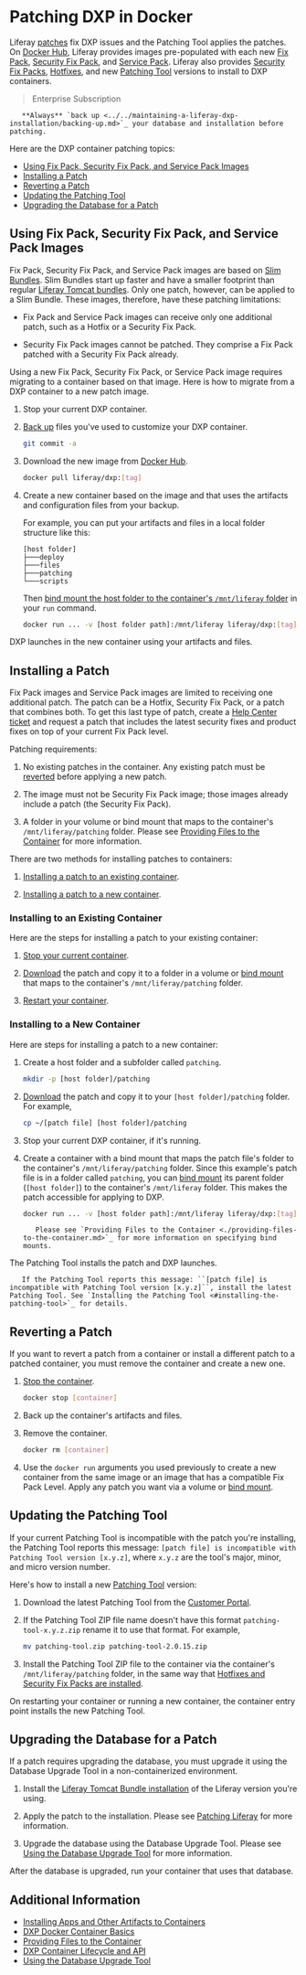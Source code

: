 # Patching DXP in Docker

Liferay [patches](../../maintaining-a-liferay-dxp-installation/patching-liferay/patching-liferay.md) fix DXP issues and the Patching Tool applies the patches. On [Docker Hub](https://hub.docker.com/r/liferay/dxp), Liferay provides images pre-populated with each new [Fix Pack](../../maintaining-a-liferay-dxp-installation/patching-liferay/patching-liferay.md#fix-packs), [Security Fix Pack](../../maintaining-a-liferay-dxp-installation/patching-liferay/patching-liferay.md#scurity-fix-packs), and [Service Pack](../../maintaining-a-liferay-dxp-installation/patching-liferay/patching-liferay.md#service-packs). Liferay also provides [Security Fix Packs](../../maintaining-a-liferay-dxp-installation/patching-liferay/patching-liferay.md#scurity-fix-packs), [Hotfixes](../../maintaining-a-liferay-dxp-installation/patching-liferay/patching-liferay.md#hotfixes), and new [Patching Tool](../../maintaining-a-liferay-dxp-installation/patching-liferay/installing-the-patching-tool.md) versions to install to DXP containers.

> Enterprise Subscription

```important::
   **Always** `back up <../../maintaining-a-liferay-dxp-installation/backing-up.md>`_ your database and installation before patching.
```

Here are the DXP container patching topics:

* [Using Fix Pack, Security Fix Pack, and Service Pack Images](#using-fix-pack-security-fix-pack-and-service-pack-images)
* [Installing a Patch](#installing-a-patch)
* [Reverting a Patch](#reverting-a-patch)
* [Updating the Patching Tool](#updating-the-patching-tool)
* [Upgrading the Database for a Patch](#upgrading-the-database-for-a-patch)

## Using Fix Pack, Security Fix Pack, and Service Pack Images

Fix Pack, Security Fix Pack, and Service Pack images are based on [Slim Bundles](../..//maintaining-a-liferay-dxp-installation/patching-liferay/advanced-patching/using-slim-bundles.md). Slim Bundles start up faster and have a smaller footprint than regular [Liferay Tomcat bundles](../installing-a-liferay-tomcat-bundle.md). Only one patch, however, can be applied to a Slim Bundle. These images, therefore, have these patching limitations:

* Fix Pack and Service Pack images can receive only one additional patch, such as a Hotfix or a Security Fix Pack.

* Security Fix Pack images cannot be patched. They comprise a Fix Pack patched with a Security Fix Pack already.

Using a new Fix Pack, Security Fix Pack, or Service Pack image requires migrating to a container based on that image. Here is how to migrate from a DXP container to a new patch image.

1. Stop your current DXP container.

1. [Back up](../../maintaining-a-liferay-dxp-installation/backing-up.md) files you've used to customize your DXP container.

    ```bash
    git commit -a
    ```

1. Download the new image from [Docker Hub](https://hub.docker.com/r/liferay/dxp).

    ```bash
    docker pull liferay/dxp:[tag]
    ```

1. Create a new container based on the image and that uses the artifacts and configuration files from your backup.

   For example, you can put your artifacts and files in a local folder structure like this:

    ```
    [host folder]
    ├───deploy
    ├───files
    ├───patching
    └───scripts
    ```

    Then [bind mount the host folder to the container's `/mnt/liferay` folder](./providing-files-to-the-container.md#bind-mounting-a-host-folder-to-mnt-liferay) in your `run` command.

    ```bash
    docker run ... -v [host folder path]:/mnt/liferay liferay/dxp:[tag]
    ```

DXP launches in the new container using your artifacts and files.

## Installing a Patch

Fix Pack images and Service Pack images are limited to receiving one additional patch. The patch can be a Hotfix, Security Fix Pack, or a patch that combines both. To get this last type of patch, create a [Help Center ticket](https://help.liferay.com/hc) and request a patch that includes the latest security fixes and product fixes on top of your current Fix Pack level.

Patching requirements:

1. No existing patches in the container. Any existing patch must be [reverted](#reverting-a-patch) before applying a new patch.

1. The image must not be Security Fix Pack image; those images already include a patch (the Security Fix Pack).

1. A folder in your volume or bind mount that maps to the container's `/mnt/liferay/patching` folder. Please see [Providing Files to the Container](./providing-files-to-the-container.md) for more information.

There are two methods for installing patches to containers:

1. [Installing a patch to an existing container](#installing-to-an-existing-container).

1. [Installing a patch to a new container](#installing-to-a-new-container).

### Installing to an Existing Container

Here are the steps for installing a patch to your existing container:

1. [Stop your current container](./dxp-docker-container-basics.md#stopping-a-container.md).

1. [Download](https://customer.liferay.com/downloads) the patch and copy it to a folder in a volume or [bind mount](./providing-files-to-the-container.md) that maps to the container's `/mnt/liferay/patching` folder.

1. [Restart your container](./dxp-docker-container-basics.md#restartings-a-container).

### Installing to a New Container

Here are steps for installing a patch to a new container:

1. Create a host folder and a subfolder called `patching`.

    ```bash
    mkdir -p [host folder]/patching
    ```

1. [Download](https://customer.liferay.com/downloads) the patch and copy it to your `[host folder]/patching` folder. For example,

   ```bash
   cp ~/[patch file] [host folder]/patching
   ```

1. Stop your current DXP container, if it's running.

1. Create a container with a bind mount that maps the patch file's folder to the container's `/mnt/liferay/patching` folder. Since this example's patch file is in a folder called `patching`, you can [bind mount](./providing-files-to-the-container.md#bind-mounting-a-host-folder-to-mnt-liferay) its parent folder (`[host folder]`) to the container's `/mnt/liferay` folder. This makes the patch accessible for applying to DXP.

    ```bash
    docker run ... -v [host folder path]:/mnt/liferay liferay/dxp:[tag]
    ```

    ```note::
       Please see `Providing Files to the Container <./providing-files-to-the-container.md>`_ for more information on specifying bind mounts.
    ```

The Patching Tool installs the patch and DXP launches.

```important::
   If the Patching Tool reports this message: ``[patch file] is incompatible with Patching Tool version [x.y.z]``, install the latest Patching Tool. See `Installing the Patching Tool <#installing-the-patching-tool>`_ for details.
```

## Reverting a Patch

If you want to revert a patch from a container or install a different patch to a patched container, you must remove the container and create a new one.

1. [Stop the container](./dxp-docker-container-basics.md#stopping-a-container).

    ```bash
    docker stop [container]
    ```

1. Back up the container's artifacts and files.

1. Remove the container.

    ```bash
    docker rm [container]
    ```

1. Use the `docker run` arguments you used previously to create a new container from the same image or an image that has a compatible Fix Pack Level. Apply any patch you want via a volume or [bind mount](./providing-files-to-the-container.md#bind-mounting-a-host-folder-to-mnt-liferay.md).

## Updating the Patching Tool

If your current Patching Tool is incompatible with the patch you're installing, the Patching Tool reports this message: `[patch file] is incompatible with Patching Tool version [x.y.z]`, where `x.y.z` are the tool's major, minor, and micro version number.

Here's how to install a new [Patching Tool](../../maintaining-a-liferay-dxp-installation/patching-liferay/installing-the-patching-tool.md) version:

1. Download the latest Patching Tool from the [Customer Portal](https://customer.liferay.com/downloads?p_p_id=com_liferay_osb_customer_downloads_display_web_DownloadsDisplayPortlet&_com_liferay_osb_customer_downloads_display_web_DownloadsDisplayPortlet_productAssetCategoryId=118191019&_com_liferay_osb_customer_downloads_display_web_DownloadsDisplayPortlet_fileTypeAssetCategoryId=118191066).

1. If the Patching Tool ZIP file name doesn't have this format `patching-tool-x.y.z.zip` rename it to use that format. For example,

    ```bash
    mv patching-tool.zip patching-tool-2.0.15.zip
    ```

1. Install the Patching Tool ZIP file to the container via the container's `/mnt/liferay/patching` folder, in the same way that [Hotfixes and Security Fix Packs are installed](#installing-a-hotfix-or-security-fix-pack).

On restarting your container or running a new container, the container entry point installs the new Patching Tool.

## Upgrading the Database for a Patch

If a patch requires upgrading the database, you must upgrade it using the Database Upgrade Tool in a non-containerized environment.

1. Install the [Liferay Tomcat Bundle installation](../installing-a-liferay-tomcat-bundle.md) of the Liferay version you're using.

1. Apply the patch to the installation. Please see [Patching Liferay](../maintaining-a-liferay-dxp-installation/patching-liferay/patching-liferay.md) for more information.

1. Upgrade the database using the Database Upgrade Tool. Please see [Using the Database Upgrade Tool](../../upgrading-liferay-dxp/upgrade-basics/using-the-database-upgrade-tool.md) for more information.

After the database is upgraded, run your container that uses that database.

## Additional Information

* [Installing Apps and Other Artifacts to Containers](./installing-apps-and-other-artifacts-to-containers.md)
* [DXP Docker Container Basics](./dxp-docker-container-basics.md)
* [Providing Files to the Container](./providing-files-to-the-container.md)
* [DXP Container Lifecycle and API](./dxp-container-lifecycle-and-api.md)
* [Using the Database Upgrade Tool](../../upgrading-liferay-dxp/upgrade-basics/using-the-database-upgrade-tool.md)
